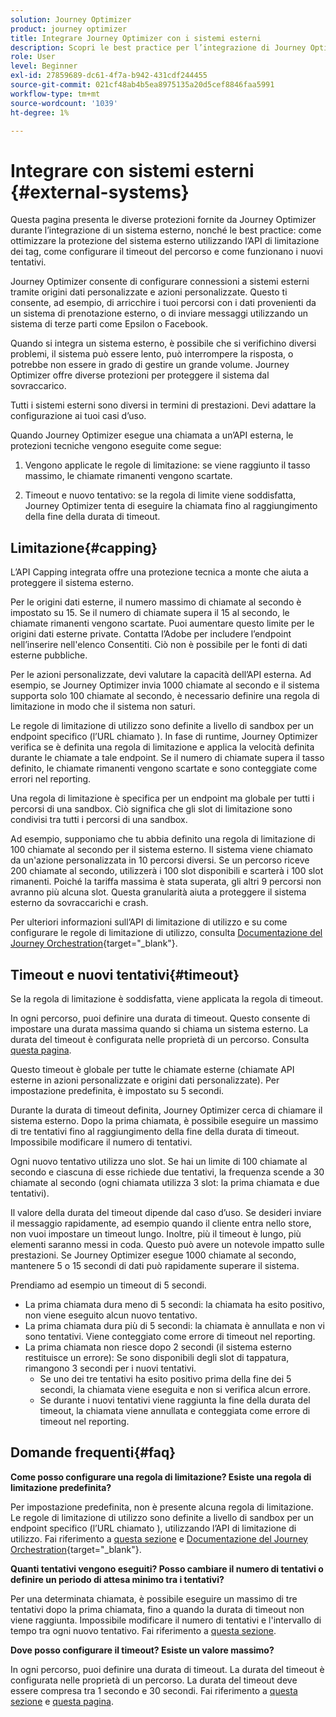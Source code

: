 ```yaml
---
solution: Journey Optimizer
product: journey optimizer
title: Integrare Journey Optimizer con i sistemi esterni
description: Scopri le best practice per l’integrazione di Journey Optimizer con sistemi esterni
role: User
level: Beginner
exl-id: 27859689-dc61-4f7a-b942-431cdf244455
source-git-commit: 021cf48ab4b5ea8975135a20d5cef8846faa5991
workflow-type: tm+mt
source-wordcount: '1039'
ht-degree: 1%

---
```


# Integrare con sistemi esterni {#external-systems}

Questa pagina presenta le diverse protezioni fornite da Journey Optimizer durante l’integrazione di un sistema esterno, nonché le best practice: come ottimizzare la protezione del sistema esterno utilizzando l’API di limitazione dei tag, come configurare il timeout del percorso e come funzionano i nuovi tentativi.

Journey Optimizer consente di configurare connessioni a sistemi esterni tramite origini dati personalizzate e azioni personalizzate. Questo ti consente, ad esempio, di arricchire i tuoi percorsi con i dati provenienti da un sistema di prenotazione esterno, o di inviare messaggi utilizzando un sistema di terze parti come Epsilon o Facebook.

Quando si integra un sistema esterno, è possibile che si verifichino diversi problemi, il sistema può essere lento, può interrompere la risposta, o potrebbe non essere in grado di gestire un grande volume. Journey Optimizer offre diverse protezioni per proteggere il sistema dal sovraccarico.

Tutti i sistemi esterni sono diversi in termini di prestazioni. Devi adattare la configurazione ai tuoi casi d’uso.

Quando Journey Optimizer esegue una chiamata a un’API esterna, le protezioni tecniche vengono eseguite come segue:

1. Vengono applicate le regole di limitazione: se viene raggiunto il tasso massimo, le chiamate rimanenti vengono scartate.

2. Timeout e nuovo tentativo: se la regola di limite viene soddisfatta, Journey Optimizer tenta di eseguire la chiamata fino al raggiungimento della fine della durata di timeout.

## Limitazione{#capping}

L’API Capping integrata offre una protezione tecnica a monte che aiuta a proteggere il sistema esterno.

Per le origini dati esterne, il numero massimo di chiamate al secondo è impostato su 15. Se il numero di chiamate supera il 15 al secondo, le chiamate rimanenti vengono scartate. Puoi aumentare questo limite per le origini dati esterne private. Contatta l’Adobe per includere l’endpoint nell’inserire nell&#39;elenco Consentiti. Ciò non è possibile per le fonti di dati esterne pubbliche.

Per le azioni personalizzate, devi valutare la capacità dell’API esterna. Ad esempio, se Journey Optimizer invia 1000 chiamate al secondo e il sistema supporta solo 100 chiamate al secondo, è necessario definire una regola di limitazione in modo che il sistema non saturi.

Le regole di limitazione di utilizzo sono definite a livello di sandbox per un endpoint specifico (l’URL chiamato ). In fase di runtime, Journey Optimizer verifica se è definita una regola di limitazione e applica la velocità definita durante le chiamate a tale endpoint. Se il numero di chiamate supera il tasso definito, le chiamate rimanenti vengono scartate e sono conteggiate come errori nel reporting.

Una regola di limitazione è specifica per un endpoint ma globale per tutti i percorsi di una sandbox. Ciò significa che gli slot di limitazione sono condivisi tra tutti i percorsi di una sandbox.

Ad esempio, supponiamo che tu abbia definito una regola di limitazione di 100 chiamate al secondo per il sistema esterno. Il sistema viene chiamato da un&#39;azione personalizzata in 10 percorsi diversi. Se un percorso riceve 200 chiamate al secondo, utilizzerà i 100 slot disponibili e scarterà i 100 slot rimanenti. Poiché la tariffa massima è stata superata, gli altri 9 percorsi non avranno più alcuna slot. Questa granularità aiuta a proteggere il sistema esterno da sovraccarichi e crash.

Per ulteriori informazioni sull’API di limitazione di utilizzo e su come configurare le regole di limitazione di utilizzo, consulta [Documentazione del Journey Orchestration](https://experienceleague.adobe.com/docs/journeys/using/working-with-apis/capping.html){target=&quot;_blank&quot;}.

## Timeout e nuovi tentativi{#timeout}

Se la regola di limitazione è soddisfatta, viene applicata la regola di timeout.

In ogni percorso, puoi definire una durata di timeout. Questo consente di impostare una durata massima quando si chiama un sistema esterno. La durata del timeout è configurata nelle proprietà di un percorso. Consulta [questa pagina](../building-journeys/journey-gs.md#timeout_and_error).

Questo timeout è globale per tutte le chiamate esterne (chiamate API esterne in azioni personalizzate e origini dati personalizzate). Per impostazione predefinita, è impostato su 5 secondi.

Durante la durata di timeout definita, Journey Optimizer cerca di chiamare il sistema esterno. Dopo la prima chiamata, è possibile eseguire un massimo di tre tentativi fino al raggiungimento della fine della durata di timeout. Impossibile modificare il numero di tentativi.

Ogni nuovo tentativo utilizza uno slot. Se hai un limite di 100 chiamate al secondo e ciascuna di esse richiede due tentativi, la frequenza scende a 30 chiamate al secondo (ogni chiamata utilizza 3 slot: la prima chiamata e due tentativi).

Il valore della durata del timeout dipende dal caso d’uso. Se desideri inviare il messaggio rapidamente, ad esempio quando il cliente entra nello store, non vuoi impostare un timeout lungo. Inoltre, più il timeout è lungo, più elementi saranno messi in coda. Questo può avere un notevole impatto sulle prestazioni. Se Journey Optimizer esegue 1000 chiamate al secondo, mantenere 5 o 15 secondi di dati può rapidamente superare il sistema.

Prendiamo ad esempio un timeout di 5 secondi.

* La prima chiamata dura meno di 5 secondi: la chiamata ha esito positivo, non viene eseguito alcun nuovo tentativo.
* La prima chiamata dura più di 5 secondi: la chiamata è annullata e non vi sono tentativi. Viene conteggiato come errore di timeout nel reporting.
* La prima chiamata non riesce dopo 2 secondi (il sistema esterno restituisce un errore): Se sono disponibili degli slot di tappatura, rimangono 3 secondi per i nuovi tentativi.
   * Se uno dei tre tentativi ha esito positivo prima della fine dei 5 secondi, la chiamata viene eseguita e non si verifica alcun errore.
   * Se durante i nuovi tentativi viene raggiunta la fine della durata del timeout, la chiamata viene annullata e conteggiata come errore di timeout nel reporting.

## Domande frequenti{#faq}

**Come posso configurare una regola di limitazione? Esiste una regola di limitazione predefinita?**

Per impostazione predefinita, non è presente alcuna regola di limitazione. Le regole di limitazione di utilizzo sono definite a livello di sandbox per un endpoint specifico (l’URL chiamato ), utilizzando l’API di limitazione di utilizzo. Fai riferimento a [questa sezione](../configuration/external-systems.md#capping) e [Documentazione del Journey Orchestration](https://experienceleague.adobe.com/docs/journeys/using/working-with-apis/capping.html){target=&quot;_blank&quot;}.

**Quanti tentativi vengono eseguiti? Posso cambiare il numero di tentativi o definire un periodo di attesa minimo tra i tentativi?**

Per una determinata chiamata, è possibile eseguire un massimo di tre tentativi dopo la prima chiamata, fino a quando la durata di timeout non viene raggiunta. Impossibile modificare il numero di tentativi e l&#39;intervallo di tempo tra ogni nuovo tentativo. Fai riferimento a [questa sezione](../configuration/external-systems.md#timeout).

**Dove posso configurare il timeout? Esiste un valore massimo?**

In ogni percorso, puoi definire una durata di timeout. La durata del timeout è configurata nelle proprietà di un percorso. La durata del timeout deve essere compresa tra 1 secondo e 30 secondi. Fai riferimento a [questa sezione](../configuration/external-systems.md#timeout) e [questa pagina](../building-journeys/journey-gs.md#timeout_and_error).